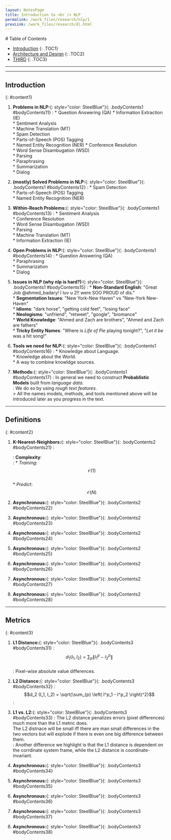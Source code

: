 ```yaml
---
layout: NotesPage
title: Introduction to <br /> NLP
permalink: /work_files/research/nlp/1
prevLink: /work_files/research/dl.html
---
```


<div markdown="1" class = "TOC">
# Table of Contents

  * [Introduction](#content1)
  {: .TOC1}
  * [Architecture and Design](#content2)
  {: .TOC2}
  * [THIRD](#content3)
  {: .TOC3}

</div>

***
***

## Introduction
{: #content1}

1. **Problems in NLP:**{: style="color: SteelBlue"}{: .bodyContents1 #bodyContents11} 
    :   * Question Answering (QA) 
        * Information Extraction (IE)    
        * Sentiment Analysis  
        * Machine Translation (MT)  
        * Spam Detection  
        * Parts-of-Speech (POS) Tagging  
        * Named Entity Recognition (NER)
        * Conference Resolution  
        * Word Sense Disambugation (WSD)  
        * Parsing  
        * Paraphrasing  
        * Summarization  
        * Dialog  

2. **(mostly) Solved Problems in NLP:**{: style="color: SteelBlue"}{: .bodyContents1 #bodyContents12} 
    :   * Spam Detection  
        * Parts-of-Speech (POS) Tagging  
        * Named Entity Recognition (NER)  


3. **Within-Reach Problems:**{: style="color: SteelBlue"}{: .bodyContents1 #bodyContents13} 
    :   * Sentiment Analysis  
        * Conference Resolution    
        * Word Sense Disambugation (WSD)  
        * Parsing  
        * Machine Translation (MT)  
        * Information Extraction (IE)    


4. **Open Problems in NLP:**{: style="color: SteelBlue"}{: .bodyContents1 #bodyContents14} 
    :   * Question Answering (QA)   
        * Paraphrasing  
        * Summarization  
        * Dialog  

5. **Issues in NLP (why nlp is hard?):**{: style="color: SteelBlue"}{: .bodyContents1 #bodyContents15} 
    :   * __Non-Standard English__: "Great Job @ahmed_badary! I luv u 2!! were SOO PROUD of dis."  
        * __Segmentation Issues__: "New York-New Haven" vs "New-York New-Haven"  
        * __Idioms__: "dark horse", "getting cold feet", "losing face"  
        * __Neologisms__: "unfriend", "retweet", "google", "bromance"  
        * __World Knowledge__: "Ahmed and Zach are brothers", "Ahmed and Zach are fathers"    
        * __Tricky Entity Names__: "Where is _Life of Pie_ playing tonight?", "_Let it be_ was a hit song!"  

6. **Tools we need for NLP:**{: style="color: SteelBlue"}{: .bodyContents1 #bodyContents16} 
    :   * Knowledge about Language.  
        * Knowledge about the World.   
        * A way to combine knowldge sources.  

7. **Methods:**{: style="color: SteelBlue"}{: .bodyContents1 #bodyContents17} 
    :   In general we need to construct __Probablistic Models__ built from _language data_.    
    :   We do so by using _rough text features_.  
        > All the names models, methods, and tools mentioned above will be introduced later as you progress in the text.  


***

## Definitions
{: #content2}

1. **K-Nearest-Neighbors:**{: style="color: SteelBlue"}{: .bodyContents2 #bodyContents21} 
    :   

    :   __Complexity__:  
        :   * _Training_: $$\:\:\:\:\mathcal{O}(1)$$   
            * _Predict_: $$\:\:\:\:\mathcal{O}(N)$$ 

2. **Asynchronous:**{: style="color: SteelBlue"}{: .bodyContents2 #bodyContents22} 

3. **Asynchronous:**{: style="color: SteelBlue"}{: .bodyContents2 #bodyContents23} 

4. **Asynchronous:**{: style="color: SteelBlue"}{: .bodyContents2 #bodyContents24} 

5. **Asynchronous:**{: style="color: SteelBlue"}{: .bodyContents2 #bodyContents25} 

6. **Asynchronous:**{: style="color: SteelBlue"}{: .bodyContents2 #bodyContents26} 

7. **Asynchronous:**{: style="color: SteelBlue"}{: .bodyContents2 #bodyContents27} 

8. **Asynchronous:**{: style="color: SteelBlue"}{: .bodyContents2 #bodyContents28} 

***

## Metrics
{: #content3}

1. **L1 Distance:**{: style="color: SteelBlue"}{: .bodyContents3 #bodyContents31} 
    :   $$d_1(I_1, I_2) = \sum_p{\|I_1^p - I_2^p\|}$$  
    :   Pixel-wise absolute value differences.  

2. **L2 Distance:**{: style="color: SteelBlue"}{: .bodyContents3 #bodyContents32} 
    :   $$d_2 (I_1, I_2) = \sqrt{\sum_{p} \left( I^p_1 - I^p_2 \right)^2}$$
    :   

3. **L1 vs. L2:**{: style="color: SteelBlue"}{: .bodyContents3 #bodyContents33} 
    :   The L2 distance penalizes errors (pixel differences) much more than the L1 metric does.  
    The L2 distnace will be small iff there are man small differences in the two vectors but will explode if there is even one big difference between them.  
    :   Another difference we highlight is that the L1 distance is dependent on the corrdinate system frame, while the L2 distance is coordinate-invariant.

4. **Asynchronous:**{: style="color: SteelBlue"}{: .bodyContents3 #bodyContents34} 

5. **Asynchronous:**{: style="color: SteelBlue"}{: .bodyContents3 #bodyContents35} 

6. **Asynchronous:**{: style="color: SteelBlue"}{: .bodyContents3 #bodyContents36} 

7. **Asynchronous:**{: style="color: SteelBlue"}{: .bodyContents3 #bodyContents37} 

8. **Asynchronous:**{: style="color: SteelBlue"}{: .bodyContents3 #bodyContents38} 